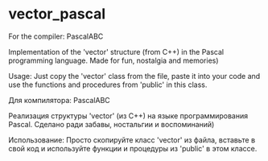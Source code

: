 # vector_pascal

For the compiler: PascalABC

Implementation of the 'vector' structure (from C++) in the Pascal programming language. 
Made for fun, nostalgia and memories)

Usage:
Just copy the 'vector' class from the file, paste it into your code and use the functions and procedures from 'public' in this class.

Для компилятора: PascalABC

Реализация структуры 'vector' (из C++) на языке программирования Pascal.
Сделано ради забавы, ностальгии и воспоминаний)

Использование:
Просто скопируйте класс 'vector' из файла, вставьте в свой код и используйте функции и процедуры из 'public' в этом классе.
